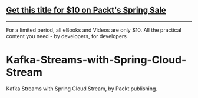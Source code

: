 ## [Get this title for $10 on Packt's Spring Sale](https://www.packt.com/V17694?utm_source=github&utm_medium=packt-github-repo&utm_campaign=spring_10_dollar_2022)
-----
For a limited period, all eBooks and Videos are only $10. All the practical content you need \- by developers, for developers

# Kafka-Streams-with-Spring-Cloud-Stream
Kafka Streams with Spring Cloud Stream, by Packt publishing.
